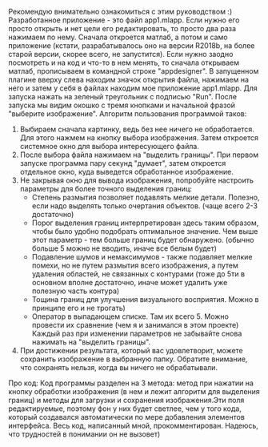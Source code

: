 Рекомендую внимательно ознакомиться с этим руководством :)
Разработанное приложение - это файл app1.mlapp. Если нужно его просто открыть и нет цели
его редактировать, то просто два раза нажимаем по нему. Сначала откроется матлаб, а потом 
и само приложение (кстати, разрабатывалось оно на версии R2018b, на более старой версии,
скорее всего, не запустится). Если нужно заодно посмотреть и на код и что-то в нем менять,
то сначала открываем матлаб, прописываем в командной строке "appdesigner". В запущенном 
плагине вверху слева находим значок открытия файла, нажимаем на него и затем у себя в файлах
находим мое приложение app1.mlapp. Для запуска нажать на зеленый треугольник с подписью "Run".
После запуска мы видим окошко с тремя кнопками и начальной фразой "выберите изображение". 
Алгоритм пользования программой таков:
 1) Выбираем сначала картинку, ведь без нее ничего не обработается. Для этого нажмем на кнопку
выбора изображения. Затем откроется системное окно для выбора интересующего файла.  
 2) После выбора файла нажимаем на "выделить границы". При первом запуске программа пару
секунд "думает", затем откроется отдельное окно, куда выведется обработанное изображение.
 3) Не закрывая окно для вывода изображения, попробуйте настроить параметры для более точного
выделения границ: 
	- Степень размытия позволяет подавлять мелкие детали. Полезно, если надо выделять 
	только очертания объектов. (чаще всего 2-3 достаточно)
	- Порог выделения границ интерпретирован здесь таким образом, чтобы было удобно 
	подобрать оптимальное значение. Чем выше этот параметр - тем больше границ будет
	обнаружено. (обычно больше 5 можно не вводить, иначе все белым будет)
	- Подавление шумов и немаксимумов - также подавляет мелкие помехи, но не путем размытия
	всего изображения, а путем удаления областей, не связанных с контурами (тоже до 5ти 
	в основном вполне достаточно, иначе может удалить уже полезную часть контура)
	- Тощина границ для улучшения визуального восприятия. Можно в принципе его и не трогать)
	- Оператор в выпадающем списке. Там их всего 5. Можно провести их сравнение (чем я и 
	занимался в этом проекте) 
Каждый раз при изменении параметров не забывайте снова нажимать на "выделить границы".
 4) При достижении результата, который вас удовлетворит, можете сохранить изображение в
выбранную папку. Обратите внимание, что сохранять нельзя, когда вы ничего не обрабатывали.

Про код:
Код программы разделен на 3 метода: метод при нажатии на кнопку обработки изображения (в нем и
лежит алгоритм для выделения границ) и методы для загрузки и сохранения изображения.Эти поля 
редактируемые, поэтому фон у них будет светлее, чем у того кода, который создавался 
автоматически по мере добавления элементов интерфейса.
Весь код, написанный мной, прокомментирован. Надеюсь, что трудностей в понимании он не вызовет)
